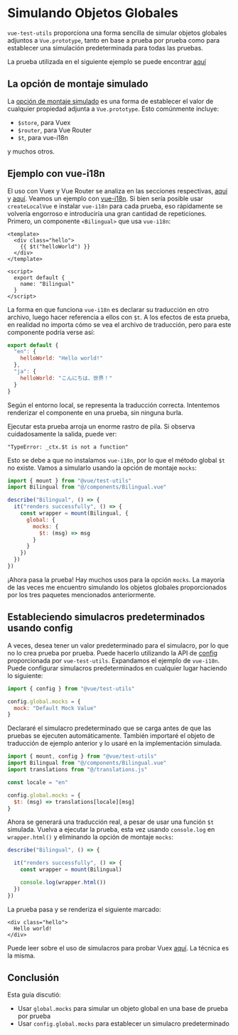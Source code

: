 # Simulando Objetos Globales

`vue-test-utils` proporciona una forma sencilla de simular objetos globales adjuntos a `Vue.prototype`, tanto en base a prueba por prueba como para establecer una simulación predeterminada para todas las pruebas.

La prueba utilizada en el siguiente ejemplo se puede encontrar [aquí](https://github.com/lmiller1990/vue-testing-handbook/blob/master/demo-app/tests/unit/Bilingual.spec.js)

## La opción de montaje simulado

La [opción de montaje simulado](https://vue-test-utils.vuejs.org/api/options.html#mocks) es una forma de establecer el valor de cualquier propiedad adjunta a `Vue.prototype`. Esto comúnmente incluye:

- `$store`, para Vuex
- `$router`, para Vue Router
- `$t`, para vue-i18n

y muchos otros.

## Ejemplo con vue-i18n

El uso con Vuex y Vue Router se analiza en las secciones respectivas, [aquí](../vth/probando-vuex-en-componentes) y [aquí](../vth/vue-router). Veamos un ejemplo con [vue-i18n](https://github.com/kazupon/vue-i18n). Si bien sería posible usar `createLocalVue` e instalar `vue-i18n` para cada prueba, eso rápidamente se volvería engorroso e introduciría una gran cantidad de repeticiones. Primero, un componente `<Bilingual>` que usa `vue-i18n`:

```vue
<template>
  <div class="hello">
    {{ $t("helloWorld") }}
  </div>
</template>

<script>
  export default {
    name: "Bilingual"
  }
</script>
```

La forma en que funciona `vue-i18n` es declarar su traducción en otro archivo, luego hacer referencia a ellos con `$t`. A los efectos de esta prueba, en realidad no importa cómo se vea el archivo de traducción, pero para este componente podría verse así:

```js
export default {
  "en": {
    helloWorld: "Hello world!"
  },
  "ja": {
    helloWorld: "こんにちは、世界！"
  }
}
```
Según el entorno local, se representa la traducción correcta. Intentemos renderizar el componente en una prueba, sin ninguna burla.

Ejecutar esta prueba arroja un enorme rastro de pila. Si observa cuidadosamente la salida, puede ver:

```
"TypeError: _ctx.$t is not a function"
```

Esto se debe a que no instalamos `vue-i18n`, por lo que el método global `$t` no existe. Vamos a simularlo usando la opción de montaje `mocks`:

```js
import { mount } from "@vue/test-utils"
import Bilingual from "@/components/Bilingual.vue"

describe("Bilingual", () => {
  it("renders successfully", () => {
    const wrapper = mount(Bilingual, {
      global: {
        mocks: {
          $t: (msg) => msg
        }
      }
    })
  })
})
```

¡Ahora pasa la prueba! Hay muchos usos para la opción `mocks`. La mayoría de las veces me encuentro simulando los objetos globales proporcionados por los tres paquetes mencionados anteriormente.

## Estableciendo simulacros predeterminados usando config

A veces, desea tener un valor predeterminado para el simulacro, por lo que no lo crea prueba por prueba. Puede hacerlo utilizando la API de [config](https://v1.test-utils.vuejs.org/api/#config) proporcionada por `vue-test-utils`. Expandamos el ejemplo de `vue-i18n`. Puede configurar simulacros predeterminados en cualquier lugar haciendo lo siguiente:

```js
import { config } from "@vue/test-utils"

config.global.mocks = {
  mock: "Default Mock Value"
}
```

Declararé el simulacro predeterminado que se carga antes de que las pruebas se ejecuten automáticamente. También importaré el objeto de traducción de ejemplo anterior y lo usaré en la implementación simulada.

```js
import { mount, config } from "@vue/test-utils"
import Bilingual from "@/components/Bilingual.vue"
import translations from "@/translations.js"

const locale = "en"

config.global.mocks = {
  $t: (msg) => translations[locale][msg]
}
```

Ahora se generará una traducción real, a pesar de usar una función `$t` simulada. Vuelva a ejecutar la prueba, esta vez usando `console.log` en `wrapper.html()` y eliminando la opción de montaje `mocks`:


```js
describe("Bilingual", () => {

  it("renders successfully", () => {
    const wrapper = mount(Bilingual)

    console.log(wrapper.html())
  })
})
```

La prueba pasa y se renderiza el siguiente marcado:

```
<div class="hello">
  Hello world!
</div>
```

Puede leer sobre el uso de simulacros para probar Vuex [aquí](../vth/probando-vuex-en-componentes). La técnica es la misma.

## Conclusión

Esta guía discutió:

- Usar `global.mocks` para simular un objeto global en una base de prueba por prueba
- Usar `config.global.mocks` para establecer un simulacro predeterminado
